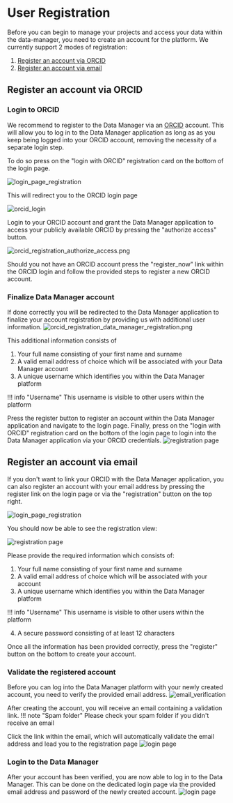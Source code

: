 # User Registration

Before you can begin to manage your projects and access your data within the data-manager, 
you need to create an account for the platform. We currently support 2 modes of registration:

1. [Register an account via ORCID](#register-an-account-via-ORCID)
2. [Register an account via email](#register-an-account-via-email)

## Register an account via ORCID

### Login to ORCID

We recommend to register to the Data Manager via an [ORCID](https://orcid.org) account.
This will allow you to log in to the Data Manager application as long as as you keep being logged into your ORCID account, 
removing the necessity of a separate login step.
  
To do so press on the "login with ORCID" registration card on the bottom of the login page. 

![login_page_registration](images/user_registration/login_page.png)

This will redirect you to the ORCID login page 

![orcid_login](images/user_registration/orcid/orcid_login.png)

Login to your ORCID account and grant the Data Manager application to access your publicly available ORCID by pressing the "authorize access" button. 

![orcid_registration_authorize_access.png](images/user_registration/orcid/orcid_registration_authorize_access.png)

Should you not have an ORCID account press the "register_now" link 
within the ORCID login and follow the provided steps to register a new ORCID account.

### Finalize Data Manager account

If done correctly you will be redirected to the Data Manager application to finalize your account registration by providing us with additional user information.
![orcid_registration_data_manager_registration.png](images/user_registration/orcid/orcid_registration_data_manager_registration.png)

This additional information consists of

1. Your full name consisting of your first name and surname
2. A valid email address of choice which will be associated with your Data Manager account
3. A unique username which identifies you within the Data Manager platform

!!! info "Username"
    This username is visible to other users within the platform

Press the register button to register an account within the Data Manager application and navigate to the login page.
Finally, press on the "login with ORCID" registration card on the bottom of the login page to login into the Data Manager application via your ORCID credentials. 
![registration page](images/user_registration/login_page.png)

## Register an account via email

If you don't want to link your ORCID with the Data Manager application, 
you can also register an account with your email address by pressing the register link on the login page or via the "registration" button on the top right.

![login_page_registration](images/user_registration/login_page.png)

You should now be able to see the registration view:

![registration page](images/user_registration/registration_page.png)

Please provide the required information which consists of: 

1. Your full name consisting of your first name and surname
2. A valid email address of choice which will be associated with your account
3. A unique username which identifies you within the Data Manager platform

!!! info "Username"
    This username is visible to other users within the platform

4. A secure password consisting of at least 12 characters

Once all the information has been provided correctly, 
press the "register" button on the bottom to create your account. 

### Validate the registered account

Before you can log into the Data Manager platform with your newly created account, 
you need to verify the provided email address.
![email_verification](images/user_registration/email_verification.png)

After creating the account, you will receive an email containing a validation link.
!!! note "Spam folder"
    Please check your spam folder if you didn't receive an email

Click the link within the email, which 
will automatically validate the email address and lead you to the registration page
![login page](images/user_registration/login_page_validated.png)

### Login to the Data Manager

After your account has been verified, you are now able to log in to the Data Manager. 
This can be done on the dedicated login page via the provided email address and password of the newly created account.
![login page](images/user_registration/login_page_filled.png)
